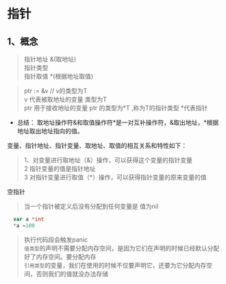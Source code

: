 # 指针

## 1、概念
> 指针地址      &(取地址)  
> 指针类型  
> 指针取值      *(根据地址取值)   

> ptr := &v  // v的类型为T  
v 代表被取地址的变量 类型为T  
ptr 用于接收地址的变量 ptr  的类型为*T ,称为T的指针类型   *代表指针   


- 总结： 取地址操作符&和取值操作符*是一对互补操作符，&取出地址，*根据地址取出地址指向的值。

变量、指针地址、指针变量、取地址、取值的相互关系和特性如下：
> 1、对变量进行取地址（&）操作，可以获得这个变量的指针变量     
> 2 指针变量的值是指针地址     
> 3 对指针变量进行取值（*）操作，可以获得指针变量的原来变量的值  

空指针
> 当一个指针被定义后没有分配到任何变量是 值为nil
```go
  var a *int 
  *a =100
```
> 执行代码段会触发panic   
`值类型`的声明不需要分配内存空间，是因为它们在声明的时候已经默认分配好了内存空间。要分配内存   
`引用类型`的变量，我们在使用的时候不仅要声明它，还要为它分配内存空间，否则我们的值就没办法存储  
